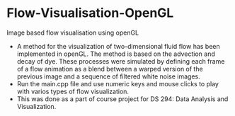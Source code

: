 # Flow-Visualisation-OpenGL
Image based flow visualisation using openGL
* A method for the visualization of two-dimensional fluid flow has been implemented in openGL. The method is based on the advection and decay of dye. These processes were simulated by defining each frame of a flow animation as a blend between a warped version of the previous image and a sequence of filtered white noise images.
* Run the main.cpp file and use numeric keys and mouse clicks to play with varios types of flow visualization.
* This was done as a part of course project for DS 294: Data Analysis and Visualization.
